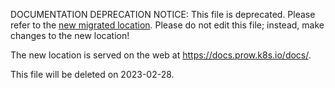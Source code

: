 DOCUMENTATION DEPRECATION NOTICE: This file is deprecated. Please refer to the
[new migrated
location](https://docs.prow.k8s.io/docs/prow-secrets/).
Please do not edit this file; instead, make changes to the new location!

The new location is served on the web at
https://docs.prow.k8s.io/docs/.

This file will be deleted on 2023-02-28.

